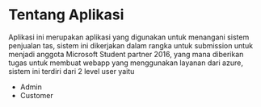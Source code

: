 # Tentang Aplikasi
Aplikasi ini merupakan aplikasi yang digunakan untuk menangani sistem penjualan tas, sistem ini dikerjakan dalam rangka untuk submission untuk menjadi anggota Microsoft Student partner 2016, yang mana diberikan tugas untuk membuat webapp yang menggunakan layanan dari azure, sistem ini terdiri dari 2 level user yaitu
* Admin
* Customer
